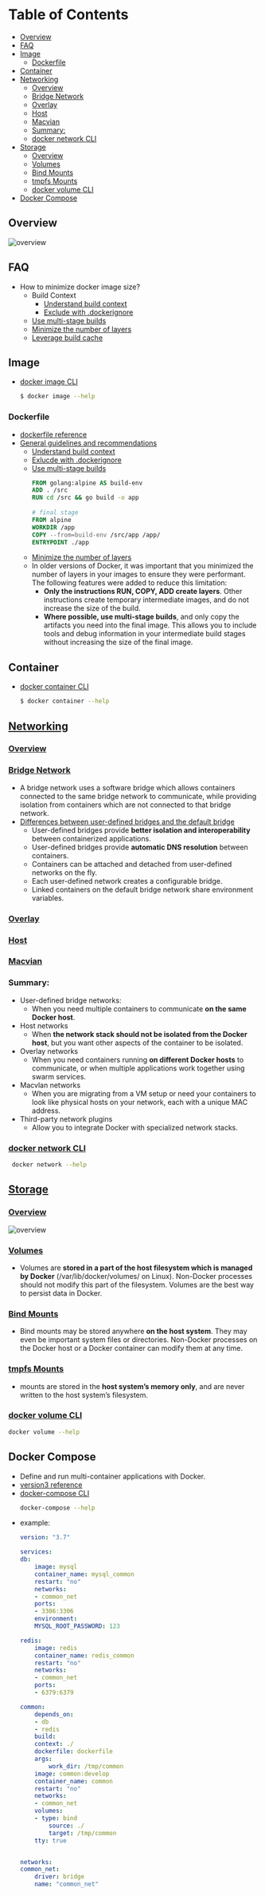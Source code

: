# Table of Contents
- [Overview](#overview)
- [FAQ](#faq)
- [Image](#image)
  - [Dockerfile](#dockerfile)
- [Container](#container)
- [Networking](#networking)
  - [Overview](#overview-1)
  - [Bridge Network](#bridge-network)
  - [Overlay](#overlay)
  - [Host](#host)
  - [Macvian](#macvian)
  - [Summary:](#summary)
  - [docker network CLI](#docker-network-cli)
- [Storage](#storage)
  - [Overview](#overview-2)
  - [Volumes](#volumes)
  - [Bind Mounts](#bind-mounts)
  - [tmpfs Mounts](#tmpfs-mounts)
  - [docker volume CLI](#docker-volume-cli)
- [Docker Compose](#docker-compose)

## Overview
![overview](https://docs.docker.com/engine/images/engine-components-flow.png)

## FAQ
* How to minimize docker image size?
  * Build Context
    * [Understand build context](https://docs.docker.com/develop/develop-images/dockerfile_best-practices/#understand-build-context)
    * [Exclude with .dockerignore](https://docs.docker.com/develop/develop-images/dockerfile_best-practices/#exclude-with-dockerignore)
  * [Use multi-stage builds](https://docs.docker.com/develop/develop-images/dockerfile_best-practices/#use-multi-stage-builds)
  * [Minimize the number of layers](https://docs.docker.com/develop/develop-images/dockerfile_best-practices/#minimize-the-number-of-layers)
  * [Leverage build cache](https://docs.docker.com/develop/develop-images/dockerfile_best-practices/#leverage-build-cache)

## Image
* [docker image CLI](https://docs.docker.com/engine/reference/commandline/image/)
    ```bash
    $ docker image --help
    ```

### Dockerfile
* [dockerfile reference](https://docs.docker.com/engine/reference/builder/)
* [General guidelines and recommendations](https://docs.docker.com/develop/develop-images/dockerfile_best-practices/)
  * [Understand build context](https://docs.docker.com/develop/develop-images/dockerfile_best-practices/#understand-build-context)
  * [Exlucde with .dockerignore](https://docs.docker.com/develop/develop-images/dockerfile_best-practices/#exclude-with-dockerignore)
  * [Use multi-stage builds](https://docs.docker.com/develop/develop-images/multistage-build/)
    ```Dockerfile
    FROM golang:alpine AS build-env
    ADD . /src
    RUN cd /src && go build -o app
     
    # final stage
    FROM alpine
    WORKDIR /app
    COPY --from=build-env /src/app /app/
    ENTRYPOINT ./app
    ```
  * [Minimize the number of layers](https://docs.docker.com/develop/develop-images/dockerfile_best-practices/#minimize-the-number-of-layers)
  * In older versions of Docker, it was important that you minimized the number of layers in your images to ensure they were performant. The following features were added to reduce this limitation:
    * **Only the instructions RUN, COPY, ADD create layers**. Other instructions create temporary intermediate images, and do not increase the size of the build.
    * **Where possible, use multi-stage builds**, and only copy the artifacts you need into the final image. This allows you to include tools and debug information in your intermediate build stages without increasing the size of the final image.



## Container
* [docker container CLI](https://docs.docker.com/engine/reference/commandline/container/)
    ```bash
    $ docker container --help
    ```


## [Networking](https://docs.docker.com/network/)
### [Overview](https://docs.docker.com/network/)
### [Bridge Network](https://docs.docker.com/network/bridge/)
* A bridge network uses a software bridge which allows containers connected to the same bridge network to communicate, while providing isolation from containers which are not connected to that bridge network.
* [Differences between user-defined bridges and the default bridge](https://docs.docker.com/network/bridge/#differences-between-user-defined-bridges-and-the-default-bridge)
  * User-defined bridges provide **better isolation and interoperability** between containerized applications.
  * User-defined bridges provide **automatic DNS resolution** between containers.
  * Containers can be attached and detached from user-defined networks on the fly.
  * Each user-defined network creates a configurable bridge.
  * Linked containers on the default bridge network share environment variables.
### [Overlay](https://docs.docker.com/network/overlay/)
### [Host](https://docs.docker.com/network/host/)
### [Macvian](https://docs.docker.com/network/macvlan/)
### Summary:
* User-defined bridge networks:
  *  When you need multiple containers to communicate **on the same Docker host**.
* Host networks
  * When **the network stack should not be isolated from the Docker host**, but you want other aspects of the container to be isolated.
* Overlay networks
  * When you need containers running **on different Docker hosts** to communicate, or when multiple applications work together using swarm services.
* Macvlan networks
  * When you are migrating from a VM setup or need your containers to look like physical hosts on your network, each with a unique MAC address.
* Third-party network plugins
  * Allow you to integrate Docker with specialized network stacks.
### [docker network CLI](https://docs.docker.com/engine/reference/commandline/network/)
```bash
 docker network --help
 ```


## [Storage](https://docs.docker.com/storage/)
### [Overview](https://docs.docker.com/storage/)
![overview](https://docs.docker.com/storage/images/types-of-mounts.png)
### [Volumes](https://docs.docker.com/storage/volumes/)
* Volumes are **stored in a part of the host filesystem which is managed by Docker** (/var/lib/docker/volumes/ on Linux). Non-Docker processes should not modify this part of the filesystem. Volumes are the best way to persist data in Docker.
### [Bind Mounts](https://docs.docker.com/storage/bind-mounts/)
* Bind mounts may be stored anywhere **on the host system**. They may even be important system files or directories. Non-Docker processes on the Docker host or a Docker container can modify them at any time.

### [tmpfs Mounts](https://docs.docker.com/storage/tmpfs/)
* mounts are stored in the **host system’s memory only**, and are never written to the host system’s filesystem.

### [docker volume CLI](https://docs.docker.com/engine/reference/commandline/volume/)
 ```bash
 docker volume --help
 ```

## Docker Compose
* Define and run multi-container applications with Docker.
* [version3 reference](https://docs.docker.com/compose/compose-file/)
* [docker-compose CLI](https://docs.docker.com/compose/reference/)
    ```bash
    docker-compose --help
    ```
* example:
    ```yaml
    version: "3.7"

    services:
    db:
        image: mysql
        container_name: mysql_common
        restart: "no"
        networks:
        - common_net
        ports:
        - 3306:3306
        environment:
        MYSQL_ROOT_PASSWORD: 123

    redis:
        image: redis
        container_name: redis_common
        restart: "no"
        networks:
        - common_net
        ports:
        - 6379:6379

    common:
        depends_on:
        - db
        - redis
        build:
        context: ./
        dockerfile: dockerfile
        args:
            work_dir: /tmp/common
        image: common:develop
        container_name: common
        restart: "no"
        networks:
        - common_net
        volumes:
        - type: bind
            source: ./
            target: /tmp/common
        tty: true


    networks:
    common_net:
        driver: bridge
        name: "common_net"
    ```

